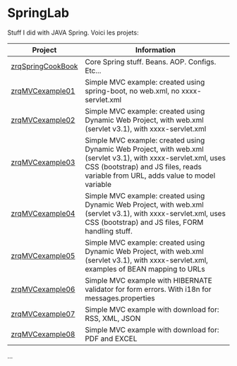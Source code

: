 # SpringLab
Stuff I did with JAVA Spring. Voici les projets:

Project | Information
--- | ---
[zrqSpringCookBook](https://github.com/rdquintas/SpringLab/tree/master/zrqSpringCookBook) | Core Spring stuff. Beans. AOP. Configs. Etc...
[zrqMVCexample01](https://github.com/rdquintas/SpringLab/tree/master/zrqMVCexample01) | Simple MVC example: created using spring-boot, no web.xml, no xxxx-servlet.xml
[zrqMVCexample02](https://github.com/rdquintas/SpringLab/tree/master/zrqMVCexample02) | Simple MVC example: created using Dynamic Web Project, with web.xml (servlet v3.1), with xxxx-servlet.xml
[zrqMVCexample03](https://github.com/rdquintas/SpringLab/tree/master/zrqMVCexample03) | Simple MVC example: created using Dynamic Web Project, with web.xml (servlet v3.1), with xxxx-servlet.xml, uses CSS (bootstrap) and JS files, reads variable from URL, adds value to model variable
[zrqMVCexample04](https://github.com/rdquintas/SpringLab/tree/master/zrqMVCexample04) | Simple MVC example: created using Dynamic Web Project, with web.xml (servlet v3.1), with xxxx-servlet.xml, uses CSS (bootstrap) and JS files, FORM handling stuff.
[zrqMVCexample05](https://github.com/rdquintas/SpringLab/tree/master/zrqMVCexample05) | Simple MVC example: created using Dynamic Web Project, with web.xml (servlet v3.1), with xxxx-servlet.xml, examples of BEAN mapping to URLs
[zrqMVCexample06](https://github.com/rdquintas/SpringLab/tree/master/zrqMVCexample06) | Simple MVC example with HIBERNATE validator for form errors. With i18n for messages.properties
[zrqMVCexample07](https://github.com/rdquintas/SpringLab/tree/master/zrqMVCexample07) | Simple MVC example with download for: RSS, XML, JSON
[zrqMVCexample08](https://github.com/rdquintas/SpringLab/tree/master/zrqMVCexample08) | Simple MVC example with download for: PDF and EXCEL

...